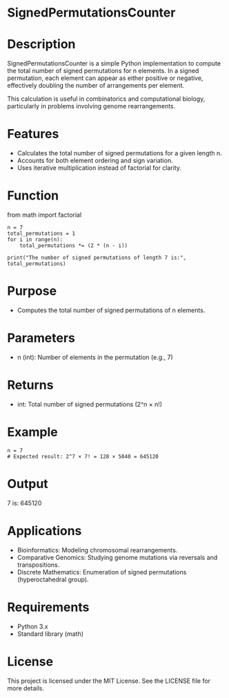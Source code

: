 # SignedPermutationsCounter

# Description
SignedPermutationsCounter is a simple Python implementation to compute the total number of signed permutations for n elements. In a signed permutation, each element can appear as either positive or negative, effectively doubling the number of arrangements per element.

This calculation is useful in combinatorics and computational biology, particularly in problems involving genome rearrangements.

# Features
* Calculates the total number of signed permutations for a given length n.
* Accounts for both element ordering and sign variation.
* Uses iterative multiplication instead of factorial for clarity.

# Function

from math import factorial
```
n = 7
total_permutations = 1
for i in range(n):
    total_permutations *= (2 * (n - i))

print("The number of signed permutations of length 7 is:", total_permutations)
```


# Purpose
* Computes the total number of signed permutations of n elements.

# Parameters
* n (int): Number of elements in the permutation (e.g., 7)

# Returns
* int: Total number of signed permutations (2^n × n!)

# Example
```
n = 7
# Expected result: 2^7 × 7! = 128 × 5040 = 645120
```

# Output

7 is: 645120

# Applications
* Bioinformatics: Modeling chromosomal rearrangements.
* Comparative Genomics: Studying genome mutations via reversals and transpositions.
* Discrete Mathematics: Enumeration of signed permutations (hyperoctahedral group).

# Requirements
* Python 3.x
* Standard library (math)

# License
This project is licensed under the MIT License. See the LICENSE file for more details.



